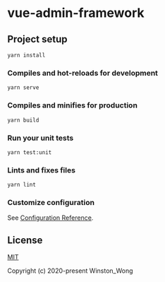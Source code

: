 # vue-admin-framework

## Project setup
```
yarn install
```

### Compiles and hot-reloads for development
```
yarn serve
```

### Compiles and minifies for production
```
yarn build
```

### Run your unit tests
```
yarn test:unit
```

### Lints and fixes files
```
yarn lint
```

### Customize configuration
See [Configuration Reference](https://cli.vuejs.org/config/).

## License
[MIT](https://github.com/WinstonYa/vue-admin-framework/blob/master/LICENSE)

Copyright (c) 2020-present Winston_Wong
